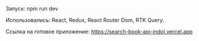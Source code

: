 
Запуск: npm run dev<br/>

Использовались: React, Redux, React Router Dom, RTK Query.<br/>

Cсылка на готовое приложение: https://search-book-api-indol.vercel.app<br/>
